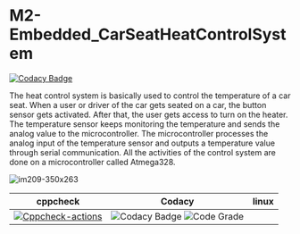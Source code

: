 # M2-Embedded_CarSeatHeatControlSystem

[![Codacy Badge](https://api.codacy.com/project/badge/Grade/2f0a26d401da4ab39e472855fa70360f)](https://app.codacy.com/gh/deepakraj11/M2-Embedded_CarSeatHeatControlSystem?utm_source=github.com&utm_medium=referral&utm_content=deepakraj11/M2-Embedded_CarSeatHeatControlSystem&utm_campaign=Badge_Grade_Settings)

The heat control system is basically used to control the temperature of a car seat. When a user or driver of the car gets seated on a car, the button sensor gets activated. After that, the user gets access to turn on the heater. The temperature sensor keeps monitoring the temperature and sends the analog value to the microcontroller. The microcontroller processes the analog input of the temperature sensor and outputs a temperature value through serial communication. All the activities of the control system are done on a microcontroller called Atmega328.

![im209-350x263](https://user-images.githubusercontent.com/94216191/144197540-5a66edc4-e76a-4021-89c8-9a1d1a04adab.jpg)

| cppcheck | Codacy | linux |
|:-------:|:-------:|:------:|
|   [![Cppcheck-actions](https://github.com/deepakraj11/M2-Embedded_CarSeatHeatControlSystem/actions/workflows/c-cpp.yml/badge.svg)](https://github.com/deepakraj11/M2-Embedded_CarSeatHeatControlSystem/actions/workflows/c-cpp.yml)|![Codacy Badge](https://api.codiga.io/project/30227/score/svg) ![Code Grade](https://api.codiga.io/project/30227/status/svg) |
